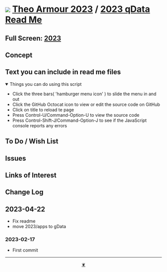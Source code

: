 # [![](https://pushme-pullyou.github.io/assets/svg/octicon.svg )](https://github.com/theo-armour/2023/ "Source code on GitHub" ) [Theo Armour 2023]( https://theo-armour.github.io/2023/ "Home page" ) / [2023 qData Read Me]( https://theo-armour.github.io/2023-qdata/ "2023-04-22" )

<!--@@@
<div class=iframe-resize ><iframe src=https:/theo-armour.github.io/2023/ height=100% width=100% ></iframe></div>
_"2023 Read Me" in a resizable window_
@@@-->

## Full Screen: [2023]( https:/theo-armour.github.io/2023/ )


## Concept


## Text you can include in read me files

<details open >

<summary> Things you can do using this script</summary>

* Click the three bars( 'hamburger menu icon' ) to slide the menu in and out
* Click the GitHub Octocat icon to view or edit the source code on GitHub
* Click on title to reload te page
* Press Control-U/Command-Option-U to view the source code
* Press Control-Shift-J/Command-Option-J to see if the JavaScript console reports any errors

</details>

## To Do / Wish List



## Issues


## Links of Interest


## Change Log

## 2023-04-22

* Fix readme
* move 2023/apps to gData


### 2023-02-17

* First commit


***

<center title="Hello! Click me to go up to the top" ><a class=aDingbat href=javascript:window.scrollTo(0,0);> ❦ </a></center>

